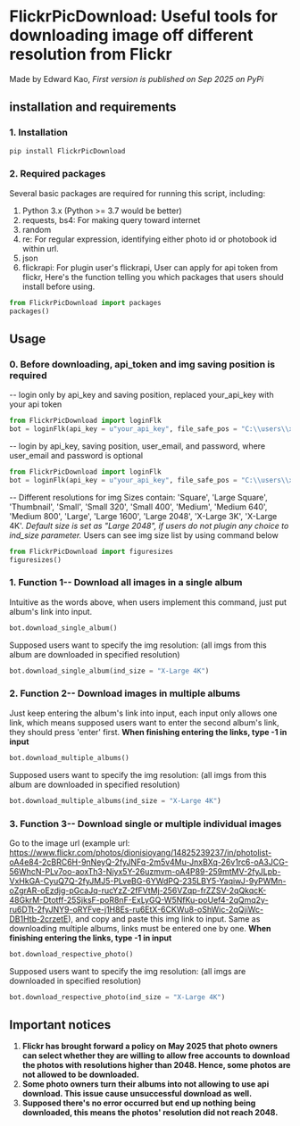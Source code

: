 # FlickrPicDownload: Useful tools for downloading image off different resolution from Flickr
Made by Edward Kao, *First version is published on Sep 2025 on PyPi*

## installation and requirements
### 1. Installation
```bash
pip install FlickrPicDownload
```

### 2. Required packages
Several basic packages are required for running this script, including:
1. Python 3.x (Python >= 3.7 would be better)
2. requests, bs4: For making query toward internet
3. random
4. re: For regular expression, identifying either photo id or photobook id within url.
5. json
6. flickrapi: For plugin user's flickrapi, User can apply for api token from flickr,
Here's the function telling you which packages that users should install before using.
```python
from FlickrPicDownload import packages
packages()
```

## Usage
### 0. Before downloading, api_token and img saving position is required
-- login only by api_key and saving position, replaced your_api_key with your api token
```python
from FlickrPicDownload import loginFlk
bot = loginFlk(api_key = u"your_api_key", file_safe_pos = "C:\\users\\xxxx\\target_folder\\")
```
-- login by api_key, saving position, user_email, and password, where user_email and password is optional
```python
from FlickrPicDownload import loginFlk
bot = loginFlk(api_key = u"your_api_key", file_safe_pos = "C:\\users\\xxxx\\target_folder\\", user_email = "your_flickr_account_email", user_pw = "your_flickr_password")
```
-- Different resolutions for img
Sizes contain: 'Square', 'Large Square', 'Thumbnail', 'Small', 'Small 320', 'Small 400', 'Medium', 'Medium 640', 'Medium 800', 'Large', 'Large 1600', 'Large 2048', 'X-Large 3K', 'X-Large 4K'. *Default size is set as "Large 2048", if users do not plugin any choice to ind_size parameter.*
Users can see img size list by using command below
```python
from FlickrPicDownload import figuresizes
figuresizes()
```
### 1. Function 1-- Download all images in a single album
Intuitive as the words above, when users implement this command, just put album's link into input.
```python
bot.download_single_album()
```
Supposed users want to specify the img resolution: (all imgs from this album are downloaded in specified resolution)
```python
bot.download_single_album(ind_size = "X-Large 4K")
```

### 2. Function 2-- Download images in multiple albums
Just keep entering the album's link into input, each input only allows one link, which means supposed users want to enter the second album's link, they should press 'enter' first. **When finishing entering the links, type -1 in input**
```python
bot.download_multiple_albums()
```
Supposed users want to specify the img resolution: (all imgs from this album are downloaded in specified resolution)
```python
bot.download_multiple_albums(ind_size = "X-Large 4K")
```

### 3. Function 3-- Download single or multiple individual images
Go to the image url (example url: https://www.flickr.com/photos/dionisioyang/14825239237/in/photolist-oA4e84-2cBRC6H-9nNeyQ-2fyJNFq-2m5v4Mu-JnxBXq-26v1rc6-oA3JCG-56WhcN-PLv7oo-aoxTh3-Niyx5Y-26uzmvm-oA4P89-259mtMV-2fyJLpb-VxHkGA-CyuQ7Q-2fyJMJ5-PLveBG-6YWdPQ-235LBY5-YaqiwJ-9yPWMn-oZgrAR-oEzdjg-pGcaJq-rucYzZ-2fFVtMj-256VZqp-frZZSV-2qQkqcK-48GkrM-Dtotff-25SjksF-poR8nF-ExLyGQ-W5NfKu-poUef4-2qQmq2y-ru6DTt-2fyJNY9-oRYFve-j1H8Es-ru6EtX-6CKWu8-oShWic-2qQjiWc-DB1Htb-2crzetE), and copy and paste this img link to input. Same as downloading multiple albums, links must be entered one by one. **When finishing entering the links, type -1 in input**
```python
bot.download_respective_photo()
```
Supposed users want to specify the img resolution: (all imgs are downloaded in specified resolution)
```python
bot.download_respective_photo(ind_size = "X-Large 4K")
```

## Important notices
1. **Flickr has brought forward a policy on May 2025 that photo owners can select whether they are willing to allow free accounts to download the photos with resolutions higher than 2048. Hence, some photos are not allowed to be downloaded.**
2. **Some photo owners turn their albums into not allowing to use api download. This issue cause unsuccessful download as well.**
3. **Supposed there's no error occurred but end up nothing being downloaded, this means the photos' resolution did not reach 2048.**




